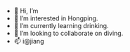 - 👋 Hi, I’m 
- 👀 I’m interested in Hongping.
- 🌱 I’m currently learning drinking.
- 💞️ I’m looking to collaborate on diving.
- 📫 i@jiang

<!---
jianghongping/jianghongping is a ✨ special ✨ repository because its `README.md` (this file) appears on your GitHub profile.
You can click the Preview link to take a look at your changes.
--->
